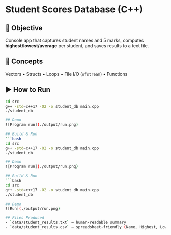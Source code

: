 # Student Scores Database (C++)

## 🎯 Objective
Console app that captures student names and 5 marks, computes **highest/lowest/average** per student, and saves results to a text file.

## 🧩 Concepts
Vectors • Structs • Loops • File I/O (`ofstream`) • Functions

## ▶️ How to Run
```bash
cd src
g++ -std=c++17 -O2 -o student_db main.cpp
./student_db

## Demo
![Program run](./output/run.png)

## Build & Run
```bash
cd src
g++ -std=c++17 -O2 -o student_db main.cpp
./student_db

## Demo
![Program run](./output/run.png)

## Build & Run
```bash
cd src
g++ -std=c++17 -O2 -o student_db main.cpp
./student_db

## Demo
![Run](./output/run.png)

## Files Produced
- `data/student_results.txt` – human-readable summary
- `data/student_results.csv` – spreadsheet-friendly (Name, Highest, Lowest, Average)
